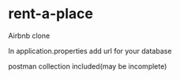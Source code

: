 # rent-a-place
Airbnb clone

In application.properties add url for your database

postman collection included(may be incomplete)
